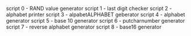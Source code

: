 script 0 - RAND value generator
script 1 - last digit checker
script 2 - alphabet printer
script 3 - alpabetALPHABET geberator
script 4 - alphabet generator
script 5 - base 10 generator
script 6 - putcharnumber generator
script 7 - reverse alphabet generator
script 8 - base16 generator


